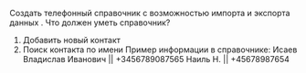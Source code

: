 Создать телефонный справочник с возможностью импорта и экспорта данных .
Что должен уметь справочник?
1) Добавить новый контакт
2) Поиск контакта по имени
Пример информации в справочнике:
Исаев Владислав Иванович || +3456789087565
Наиль Н. || +45678987654
